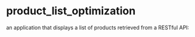 # product_list_optimization
an application that displays a list of products retrieved from a RESTful API:
